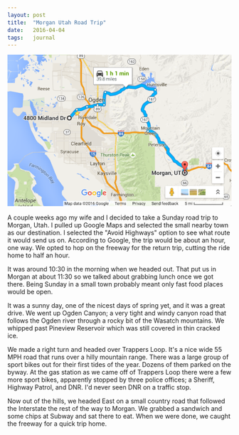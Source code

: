 ```yaml
---
layout: post
title:  "Morgan Utah Road Trip"
date:   2016-04-04
tags:   journal
---
```


![Google Map to Morgan Utah](image/morgan-drive-google-maps.png)

A couple weeks ago my wife and I decided to take a Sunday road trip to Morgan, Utah. I pulled up Google Maps and selected the small nearby town as our destination. I selected the "Avoid Highways" option to see what route it would send us on. According to Google, the trip would be about an hour, one way. We opted to hop on the freeway for the return trip, cutting the ride home to half an hour.

It was around 10:30 in the morning when we headed out. That put us in Morgan at about 11:30 so we talked about grabbing lunch once we got there. Being Sunday in a small town probably meant only fast food places would be open.

It was a sunny day, one of the nicest days of spring yet, and it was a great drive. We went up Ogden Canyon; a very tight and windy canyon road that follows the Ogden river through a rocky bit of the Wasatch mountains. We whipped past Pineview Reservoir which was still covered in thin cracked ice.

We made a right turn and headed over Trappers Loop. It's a nice wide 55 MPH road that runs over a hilly mountain range. There was a large group of sport bikes out for their first tides of the year. Dozens of them parked on the byway. At the gas station as we came off of Trappers Loop there were a few more sport bikes, apparently stopped by three police offices; a Sheriff, Highway Patrol, and DNR. I'd never seen DNR on a traffic stop.

Now out of the hills, we headed East on a small country road that followed the Interstate the rest of the way to Morgan. We grabbed a sandwich and some chips at Subway and sat there to eat. When we were done, we caught the freeway for a quick trip home.